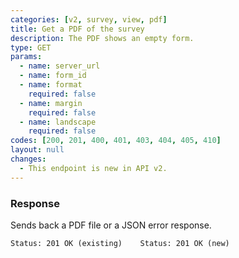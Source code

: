 ```yaml
---
categories: [v2, survey, view, pdf]
title: Get a PDF of the survey
description: The PDF shows an empty form.
type: GET
params: 
  - name: server_url 
  - name: form_id
  - name: format
    required: false
  - name: margin
    required: false
  - name: landscape
    required: false
codes: [200, 201, 400, 401, 403, 404, 405, 410]
layout: null
changes: 
  - This endpoint is new in API v2.
---
```


### Response

Sends back a PDF file or a JSON error response.

```Status: 201 OK (existing)    Status: 201 OK (new)```
